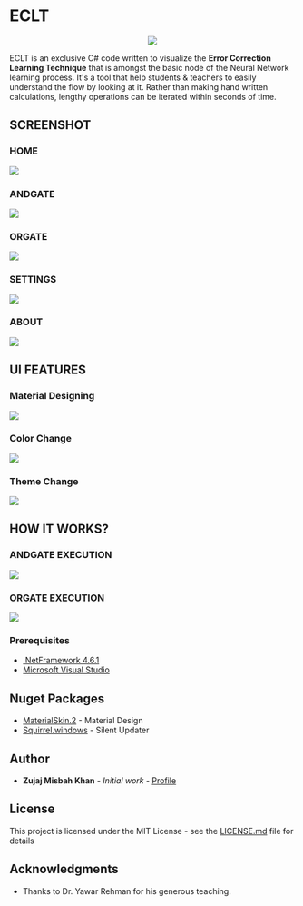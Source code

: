 # ECLT

<div align="center">
<img src="https://github.com/telic-solutions/ECLT/blob/master/Screenshots/ECLT-Icon.png" >
</div>


ECLT is an exclusive C# code written to visualize the **Error Correction Learning Technique** that is amongst the basic node of the Neural Network learning process. It's a tool that help students & teachers to easily understand the flow by looking at it. Rather than making hand written calculations, lengthy operations can be iterated within seconds of time.

## SCREENSHOT

### HOME	
![](Screenshots/Home.png)
### ANDGATE	
![](Screenshots/ANDGate.png)
### ORGATE	
![](Screenshots/ORGate.png)
### SETTINGS
![](Screenshots/Settings.png)	
### ABOUT	
![](Screenshots/About.png)

## UI FEATURES

### Material Designing 
![](Screenshots/StylishMenu.gif)

### Color Change  
![](Screenshots/ChangeColor.gif)

### Theme Change
![](Screenshots/ThemeChanger.gif)

## HOW IT WORKS?

### ANDGATE EXECUTION 
![](Screenshots/ANDGateExecution.gif)

### ORGATE EXECUTION  
![](Screenshots/ORGateExecution.gif)

### Prerequisites

* [.NetFramework 4.6.1](https://dotnet.microsoft.com/download/dotnet-framework/net461) 
* [Microsoft Visual Studio](https://visualstudio.microsoft.com/downloads/)


## Nuget Packages

* [MaterialSkin.2](https://www.nuget.org/packages/MaterialSkin.2/) - Material Design
* [Squirrel.windows](https://www.nuget.org/packages/squirrel.windows/) - Silent Updater


## Author

* **Zujaj Misbah Khan** - *Initial work* - [Profile](https://github.com/Zujaj)

## License

This project is licensed under the MIT License - see the [LICENSE.md](LICENSE.md) file for details

## Acknowledgments

* Thanks to Dr. Yawar Rehman for his generous teaching.

